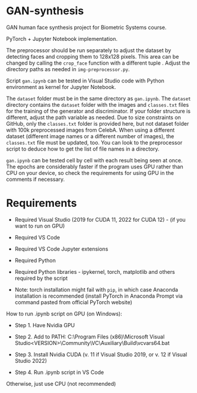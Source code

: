 # GAN-synthesis
GAN human face synthesis project for Biometric Systems course.

PyTorch + Jupyter Notebook implementation.

The preprocessor should be run separately to adjust the dataset by detecting faces and cropping them to 128x128 pixels.
This area can be changed by calling the `crop_face` function with a different tuple .
Adjust the directory paths as needed in `img-preprocessor.py`.

Script `gan.ipynb` can be tested in Visual Studio code with Python environment as kernel for Jupyter Notebook.

The `dataset` folder must be in the same directory as `gan.ipynb`. The `dataset` directory contains the `dataset` folder with the images and `classes.txt` files for the training of the generator and discriminator. If your folder structure is different, adjust the path variable as needed. Due to size constraints on GitHub, only the `classes.txt` folder is provided here, but not dataset folder with 100k preprocessed images from CelebA.
When using a different dataset (different image names or a different number of images), the `classes.txt` file must be updated, too. You can look to the preprocessor script to deduce how to get the list of file names in a directory.

`gan.ipynb` can be tested cell by cell with each result being seen at once.
The epochs are considerably faster if the program uses GPU rather than CPU on your device, so check the requirements for using GPU in the comments if necessary.

# Requirements

- Required Visual Studio (2019 for CUDA 11, 2022 for CUDA 12) - (if you want to run on GPU)

- Required VS Code

- Required VS Code Jupyter extensions

- Required Python

- Required Python libraries - ipykernel, torch, matplotlib and others required by the script

- Note: torch installation might fail with `pip`, in which case Anaconda installation is recommended (install PyTorch in Anaconda Prompt via command pasted from official PyTorch website)


How to run .ipynb script on GPU (on Windows):

- Step 1. Have Nvidia GPU

- Step 2. Add to PATH: C:\Program Files (x86)\Microsoft Visual Studio\<VERSION>\Community\VC\Auxiliary\Build\vcvars64.bat

- Step 3. Install Nvidia CUDA (v. 11 if Visual Studio 2019, or v. 12 if Visual Studio 2022)

- Step 4. Run .ipynb script in VS Code


Otherwise, just use CPU (not recommended)
